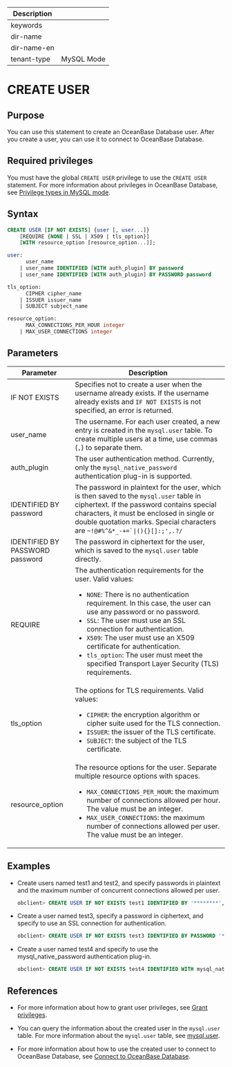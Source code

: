 | Description   |                 |
|---------------|-----------------|
| keywords      |                 |
| dir-name      |                 |
| dir-name-en   |                 |
| tenant-type   | MySQL Mode      |

# CREATE USER

## Purpose

You can use this statement to create an OceanBase Database user. After you create a user, you can use it to connect to OceanBase Database.

## Required privileges

You must have the global `CREATE USER` privilege to use the `CREATE USER` statement. For more information about privileges in OceanBase Database, see [Privilege types in MySQL mode](../../../../../600.manage/500.security-and-permissions/300.access-control/200.user-and-permission/200.permission-of-mysql-mode/100.permission-classification-of-mysql.md).

## Syntax

```sql
CREATE USER [IF NOT EXISTS] {user [, user...]}
    [REQUIRE {NONE | SSL | X509 | tls_option}]
    [WITH resource_option [resource_option...]];

user:
      user_name
    | user_name IDENTIFIED [WITH auth_plugin] BY password
    | user_name IDENTIFIED [WITH auth_plugin] BY PASSWORD password

tls_option:
      CIPHER cipher_name
    | ISSUER issuer_name
    | SUBJECT subject_name

resource_option:
      MAX_CONNECTIONS_PER_HOUR integer
    | MAX_USER_CONNECTIONS integer  
```

## Parameters

| Parameter | Description |
|-------|-----------|
| IF NOT EXISTS | Specifies not to create a user when the username already exists. If the username already exists and `IF NOT EXISTS` is not specified, an error is returned.  |
| user_name | The username. For each user created, a new entry is created in the `mysql.user` table. To create multiple users at a time, use commas (`,`) to separate them.  |
| auth_plugin | The user authentication method. Currently, only the `mysql_native_password` authentication plug-in is supported.  |
| IDENTIFIED BY password | The password in plaintext for the user, which is then saved to the `mysql.user` table in ciphertext. If the password contains special characters, it must be enclosed in single or double quotation marks. Special characters are <code>~!@#%^&*_-+=`\|(){}[]:;',.?/</code>  |
| IDENTIFIED BY PASSWORD password | The password in ciphertext for the user, which is saved to the `mysql.user` table directly.  |
| REQUIRE | The authentication requirements for the user. Valid values: <ul><li>`NONE`: There is no authentication requirement. In this case, the user can use any password or no password. </li><li>`SSL`: The user must use an SSL connection for authentication. </li><li>`X509`: The user must use an X509 certificate for authentication. </li><li>`tls_option`: The user must meet the specified Transport Layer Security (TLS) requirements. </li></ul> |
| tls_option | The options for TLS requirements. Valid values: <ul><li>`CIPHER`: the encryption algorithm or cipher suite used for the TLS connection. </li><li>`ISSUER`: the issuer of the TLS certificate. </li><li>`SUBJECT`: the subject of the TLS certificate. </li></ul> |
| resource_option | The resource options for the user. Separate multiple resource options with spaces. <ul><li>`MAX_CONNECTIONS_PER_HOUR`: the maximum number of connections allowed per hour. The value must be an integer. </li><li>`MAX_USER_CONNECTIONS`: the maximum number of connections allowed per user. The value must be an integer. </li></ul> |

## Examples

* Create users named test1 and test2, and specify passwords in plaintext and the maximum number of concurrent connections allowed per user.

   ```sql
   obclient> CREATE USER IF NOT EXISTS test1 IDENTIFIED BY '********', test2 IDENTIFIED BY '********' WITH MAX_USER_CONNECTIONS 10;
   ```

* Create a user named test3, specify a password in ciphertext, and specify to use an SSL connection for authentication.

   ```sql
   obclient> CREATE USER IF NOT EXISTS test3 IDENTIFIED BY PASSWORD '********' REQUIRE SSL;
   ```

* Create a user named test4 and specify to use the mysql_native_password authentication plug-in.

   ```sql
   obclient> CREATE USER IF NOT EXISTS test4 IDENTIFIED WITH mysql_native_password BY PASSWORD '********';
   ```

## References

* For more information about how to grant user privileges, see [Grant privileges](../../../../../600.manage/500.security-and-permissions/300.access-control/200.user-and-permission/200.permission-of-mysql-mode/200.authority-of-mysql-mode.md).

* You can query the information about the created user in the `mysql.user` table. For more information about the `mysql.user` table, see [mysql.user](../../../../700.system-views/400.system-view-of-mysql-mode/200.dictionary-view-of-mysql-mode/4000.mysql-user-of-mysql-mode.md).

* For more information about how to use the created user to connect to OceanBase Database, see [Connect to OceanBase Database](../../../../../300.develop/100.application-development-of-mysql-mode/100.connect-to-oceanbase-database-of-mysql-mode/100.connection-methods-overview-of-mysql-mode.md).
